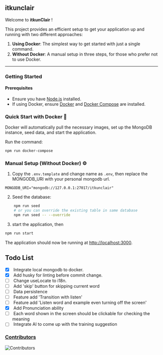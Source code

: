 ## itkunclair

Welcome to **itkunClair** !

This project provides an efficient setup to get your application up and running with two different approaches:

1. **Using Docker**: The simplest way to get started with just a single command.
2. **Without Docker**: A manual setup in three steps, for those who prefer not to use Docker.

<hr />

### Getting Started

#### Prerequisites

- Ensure you have [Node.js](https://nodejs.org/en) installed.
- If using Docker, ensure [Docker](https://www.docker.com/) and [Docker Compose](https://docs.docker.com/compose/install/) are installed.

### Quick Start with Docker 🐳

Docker will automatically pull the necessary images, set up the MongoDB instance, seed data, and start the application.

Run the command:

```bash
npm run docker-compose
```

### Manual Setup (Without Docker) ⚙️

1. Copy the `.env.template` and change name as `.env`, then replace the MONGODB_URI with your personal mongodb url.

```dotenv
MONGODB_URI="mongodb://127.0.0.1:27017/itkunclair"
```

2. Seed the database:

```bash
    npm run seed
    # or you can override the existing table in same database
    npm run seed -- --override
```

3. start the application, then

```bash
npm run start
```

The application should now be running at [http://localhost:3000](http://localhost:3000).

## Todo List

- [x] &nbsp;Integrate local mongodb to docker. </br>
- [x] &nbsp;Add husky for linting before commit change. </br>
- [ ] &nbsp;Change useLocate to i18n.</br>
- [ ] &nbsp;Add 'skip' button for skipping current word </br>
- [ ] &nbsp;Data persistence</br>
- [ ] &nbsp;Feature add 'Transition with listen' </br>
- [ ] &nbsp;Feature add 'Listen word and example even turning off the screen' </br>
- [x] &nbsp;Add Pronunciation ability </br>
- [ ] &nbsp;Each word shown in the screen should be clickable for checking the meaning</br>
- [ ] &nbsp;Integrate AI to come up with the training suggestion</br>

### [Contributors](https://github.com/type-challenges/type-challenges/graphs/contributors)

![Contributors](https://contrib.rocks/image?repo=0753Lar/ItkunClair)
